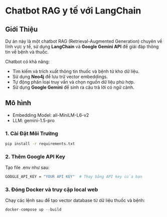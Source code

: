 # Chatbot RAG y tế với LangChain

## Giới Thiệu

Dự án này là một chatbot RAG (Retrieval-Augmented Generation) chuyên về lĩnh vực y tế, sử dụng **LangChain** và **Google Gemini API** để giải đáp thông tin về bệnh và thuốc.

Chatbot có khả năng:
- Tìm kiếm và trích xuất thông tin thuốc và bệnh từ kho dữ liệu.
- Sử dụng **Neo4j** để lưu trữ vector embeddings.
- Tự động phân loại truy vấn và chọn nguồn dữ liệu phù hợp.
- Sử dụng **Google Gemini** để sinh ra câu trả lời có ngữ cảnh.

## Mô hình
- Embedding Model: all-MiniLM-L6-v2
- LLM: gemini-1.5-pro

### 1. Cài Đặt Môi Trường


```bash
pip install -r requirements.txt
```

### 2. Thêm Google API Key
Tạo file .env như sau:

```bash
GOOGLE_API_KEY = "YOUR API KEY"  # Thay bằng API key của bạn
```

### 3. Đóng Docker và truy cập local web
Chạy các lệnh sau để tạo vector database từ dữ liệu thuốc và bệnh:

```python
docker-compose up --build
```




